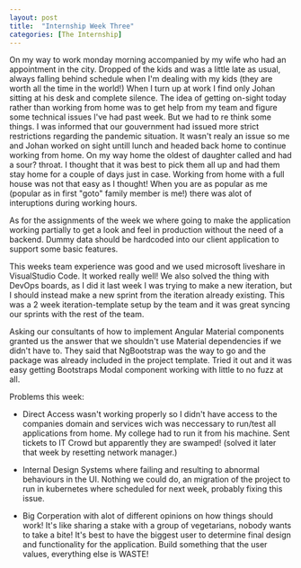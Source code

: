 ```yaml
---
layout: post
title:  "Internship Week Three"
categories: [The Internship]
---
```


On my way to work monday morning accompanied by my wife who had an appointment in the city.
Dropped of the kids and was a little late as usual, always falling behind schedule when I'm dealing with my kids (they are worth all the time in the world!)
When I turn up at work I find only Johan sitting at his desk and complete silence. 
The idea of getting on-sight today rather than working from home was to get help from my team and figure some technical issues I've had past week. 
But we had to re think some things. I was informed that our gouvernment had issued more strict restrictions regarding the pandemic situation. 
It wasn't realy an issue so me and Johan worked on sight untill lunch and headed back home to continue working from home. 
On my way home the oldest of daughter called and had a sour? throat. 
I thought that it was best to pick them all up and had them stay home for a couple of days just in case. 
Working from home with a full house was not that easy as I thought! When you are as popular as me (popular as in first "goto" family member is me!) there was alot of interuptions during working hours.

As for the assignments of the week we where going to make the application working partially to get a look and feel in production without the need of a backend. 
Dummy data should be hardcoded into our client application to support some basic features.

This weeks team experience was good and we used microsoft liveshare in VisualStudio Code. It worked really well!
We also solved the thing with DevOps boards, as I did it last week I was trying to make a new iteration,
but I should instead make a new sprint from the iteration already existing. 
This was a 2 week iteration-template setup by the team and it was great syncing our sprints with the rest of the team.

Asking our consultants of how to implement Angular Material components granted us the answer that we shouldn't use Material dependencies if we didn't have to.
They said that NgBootstrap was the way to go and the package was already included in the project template. Tried it out and it was easy getting Bootstraps Modal component working with little to no fuzz at all.

Problems this week:

* Direct Access wasn't working properly so I didn't have access to the companies domain and services wich was neccessary to run/test all applications from home. 
My college had to run it from his machine. Sent tickets to IT Crowd but apparently they are swamped! (solved it later that week by resetting network manager.)

* Internal Design Systems where failing and resulting to abnormal behaviours in the UI. Nothing we could do, an migration of the project to run in kubernetes where scheduled for next week, 
probably fixing this issue.

* Big Corperation with alot of different opinions on how things should work! It's like sharing a stake with a group of vegetarians, nobody wants to take a bite!
It's best to have the biggest user to determine final design and functionality for the application. Build something that the user values, everything else is WASTE!


